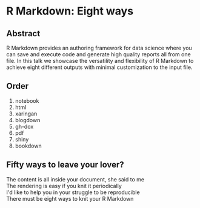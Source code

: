 # R Markdown: Eight ways

## Abstract

R Markdown provides an authoring framework for data science where you can save and execute code and generate high quality reports all from one file. In this talk we showcase the versatility and flexibility of R Markdown to achieve eight different outputs with minimal customization to the input file.

## Order

1. notebook
2. html
3. xaringan
4. blogdown
5. gh-dox
6. pdf
7. shiny
8. bookdown

## Fifty ways to leave your lover?

The content is all inside your document, she said to me  
The rendering is easy if you knit it periodically  
I'd like to help you in your struggle to be reproducible  
There must be eight ways to knit your R Markdown  
